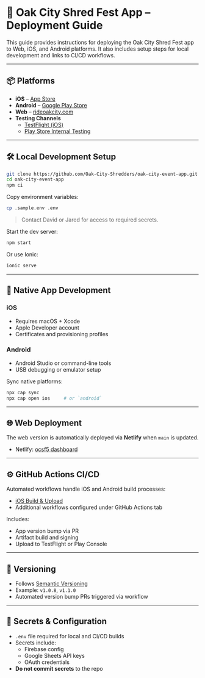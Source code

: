 # 🚀 Oak City Shred Fest App – Deployment Guide

This guide provides instructions for deploying the Oak City Shred Fest app to Web, iOS, and Android platforms. It also includes setup steps for local development and links to CI/CD workflows.

---

## 📦 Platforms

- **iOS** – [App Store](https://apps.apple.com/us/app/oak-city-shred-fest/id6741046929)
- **Android** – [Google Play Store](https://play.google.com/store/apps/details?id=com.oakcityshredfest.app)
- **Web** – [rideoakcity.com](http://rideoakcity.com)
- **Testing Channels**
  - [TestFlight (iOS)](https://testflight.apple.com/join/w26AJ7kP)
  - [Play Store Internal Testing](https://play.google.com/store/apps/details?id=com.oakcityshredfest.app)

---

## 🛠️ Local Development Setup

```bash
git clone https://github.com/Oak-City-Shredders/oak-city-event-app.git
cd oak-city-event-app
npm ci
```

Copy environment variables:

```bash
cp .sample.env .env
```

> Contact David or Jared for access to required secrets.

Start the dev server:

```bash
npm start
```

Or use Ionic:

```bash
ionic serve
```

---

## 📱 Native App Development

### iOS

- Requires macOS + Xcode
- Apple Developer account
- Certificates and provisioning profiles

### Android

- Android Studio or command-line tools
- USB debugging or emulator setup

Sync native platforms:

```bash
npx cap sync
npx cap open ios     # or `android`
```

---

## 🌐 Web Deployment

The web version is automatically deployed via **Netlify** when `main` is updated.

- Netlify: [ocsf5 dashboard](https://app.netlify.com/sites/ocsf5/deploys)

---

## ⚙️ GitHub Actions CI/CD

Automated workflows handle iOS and Android build processes:

- [iOS Build & Upload](https://github.com/Oak-City-Shredders/oak-city-event-app/actions/workflows/build-ios.yml)
- Additional workflows configured under GitHub Actions tab

Includes:

- App version bump via PR
- Artifact build and signing
- Upload to TestFlight or Play Console

---

## 🔖 Versioning

- Follows [Semantic Versioning](https://semver.org/)
- Example: `v1.0.8`, `v1.1.0`
- Automated version bump PRs triggered via workflow

---

## 🔐 Secrets & Configuration

- `.env` file required for local and CI/CD builds
- Secrets include:
  - Firebase config
  - Google Sheets API keys
  - OAuth credentials
- **Do not commit secrets** to the repo
